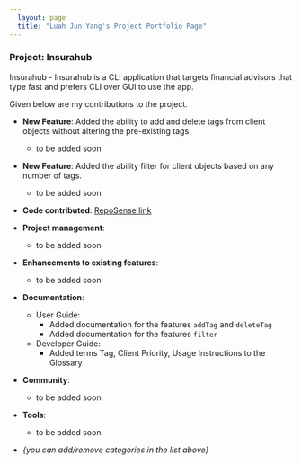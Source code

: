 ```yaml
---
  layout: page
  title: "Luah Jun Yang's Project Portfolio Page"
---
```


### Project: Insurahub

Insurahub - Insurahub is a CLI application that targets financial advisors that type fast and prefers CLI over GUI to use the app.  

Given below are my contributions to the project.

* **New Feature**: Added the ability to add and delete tags from client objects without altering the pre-existing tags.
  * to be added soon

* **New Feature**: Added the ability filter for client objects based on any number of tags.
  * to be added soon

* **Code contributed**: [RepoSense link](https://nus-cs2103-ay2324s1.github.io/tp-dashboard/?search=zhanyang01&breakdown=true)

* **Project management**:
  * to be added soon

* **Enhancements to existing features**:
  * to be added soon

* **Documentation**:
  * User Guide:
    * Added documentation for the features `addTag` and `deleteTag`
    * Added documentation for the features `filter` 
  * Developer Guide:
    * Added terms Tag, Client Priority, Usage Instructions to the Glossary

* **Community**:
  * to be added soon

* **Tools**:
  * to be added soon

* _{you can add/remove categories in the list above}_
